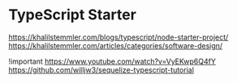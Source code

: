 # TypeScript Starter


https://khalilstemmler.com/blogs/typescript/node-starter-project/
https://khalilstemmler.com/articles/categories/software-design/



!important
https://www.youtube.com/watch?v=VyEKwp6Q4fY
https://github.com/willjw3/sequelize-typescript-tutorial
